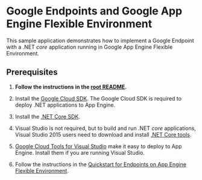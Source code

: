 # Google Endpoints and Google App Engine Flexible Environment

This sample application demonstrates how to implement a Google Endpoint
with a .NET *core* application running in Google App Engine Flexible Environment.

## Prerequisites

1.  **Follow the instructions in the [root README](../../README.md).**
  
2.  Install the [Google Cloud SDK](https://cloud.google.com/sdk/).  The Google Cloud SDK
    is required to deploy .NET applications to App Engine.

2.  Install the [.NET Core SDK](https://www.microsoft.com/net/download/core).

2.  Visual Studio is not required, but to build and run .NET *core* applications,
    Visual Studio 2015 users need to download and install 
	[.NET Core tools](https://www.microsoft.com/net/core#windowsvs2015).

3.  [Google Cloud Tools for Visual Studio](
	https://marketplace.visualstudio.com/items?itemName=GoogleCloudTools.GoogleCloudPlatformExtensionforVisualStudio)
    make it easy to deploy to App Engine.  Install them if you are running Visual Studio.

4.  Follow the instructions in the [Quickstart for Endpoints on App Engine Flexible Environment](
	https://cloud.google.com/endpoints/docs/quickstart-app-engine).
